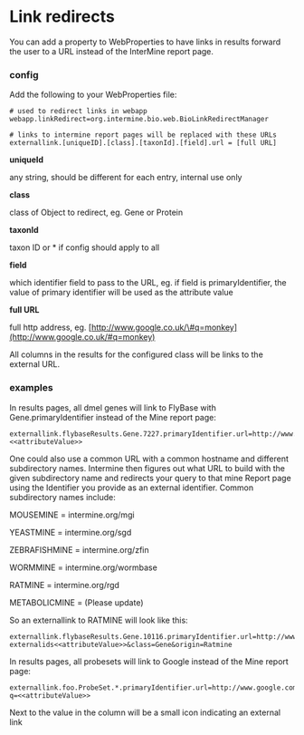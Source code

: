 # Link redirects

You can add a property to WebProperties to have links in results forward the user to a URL instead of the InterMine report page.

### config

Add the following to your WebProperties file:

```text
# used to redirect links in webapp
webapp.linkRedirect=org.intermine.bio.web.BioLinkRedirectManager

# links to intermine report pages will be replaced with these URLs
externallink.[uniqueID].[class].[taxonId].[field].url = [full URL]
```

**uniqueId**

any string, should be different for each entry, internal use only

**class**

class of Object to redirect, eg. Gene or Protein

**taxonId**

taxon ID or \* if config should apply to all

**field**

which identifier field to pass to the URL, eg. if field is primaryIdentifier, the value of primary identifier will be used as the attribute value

**full URL**

full http address, eg. [http://www.google.co.uk/\#q=monkey](http://www.google.co.uk/#q=monkey)

All columns in the results for the configured class will be links to the external URL.

### examples

In results pages, all dmel genes will link to FlyBase with Gene.primaryIdentifier instead of the Mine report page:

```text
externallink.flybaseResults.Gene.7227.primaryIdentifier.url=http://www.flybase.org/.bin/fbidq.html?<<attributeValue>>
```

One could also use a common URL with a common hostname and different subdirectory names. Intermine then figures out what URL to build with the given subdirectory name and redirects your query to that mine Report page using the Identifier you provide as an external identifier. Common subdirectory names include:

MOUSEMINE = intermine.org/mgi

YEASTMINE = intermine.org/sgd

ZEBRAFISHMINE = intermine.org/zfin

WORMMINE = intermine.org/wormbase

RATMINE = intermine.org/rgd

METABOLICMINE = \(Please update\)

So an externallink to RATMINE will look like this:

```text
externallink.flybaseResults.Gene.10116.primaryIdentifier.url=http://www.intermine.org/rgd/portal.do?externalids<<attributeValue>>&class=Gene&origin=Ratmine
```

In results pages, all probesets will link to Google instead of the Mine report page:

```text
externallink.foo.ProbeSet.*.primaryIdentifier.url=http://www.google.com?q=<<attributeValue>>
```

Next to the value in the column will be a small icon indicating an external link

